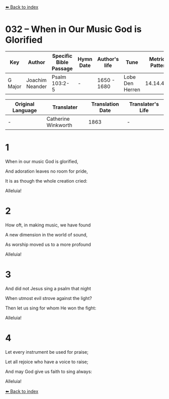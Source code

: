 [⬅️ Back to index](../README.md)

# 032 – When in Our Music God is Glorified

Key | Author   | Specific Bible Passage     |Hymn Date |Author's life |Tune |Metrical Pattern   |Composer/Source                                                                                        
-- | --------- | ---------------------------|----------|--------------|-----|-------------------|-------------   
G Major  | Joachim Neander      | Psalm 103:2-5 | -  | 1650 - 1680 | Lobe Den Herren | 14.14.4.7.8 | Chorale Book for England, 1863 

Original Language | Translater | Translation Date   | Translater's Life     
----------------- | --------- | --------------------|-------------   
\-  | Catherine Winkworth      | 1863 | -  | 1827 - 1878 



# 1

When in our music God is glorified,

And adoration leaves no room for pride,

It is as though the whole creation cried:

Alleluia!



# 2

How oft, in making music, we have found

A new dimension in the world of sound,

As worship moved us to a more profound

Alleluia!



# 3

And did not Jesus sing a psalm that night

When utmost evil strove against the light?

Then let us sing for whom He won the fight:

Alleluia!



# 4

Let every instrument be used for praise;

Let all rejoice who have a voice to raise;

And may God give us faith to sing always:

Alleluia!

[⬅️ Back to index](../README.md)

